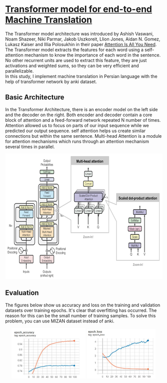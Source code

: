 # [Transformer model for end-to-end Machine Translation](https://github.com/amousavi9/Machine-Translation-using-Transformer)
The Transformer model architecture was introduced by Ashish Vaswani, Noam Shazeer, Niki Parmar, Jakob Uszkoreit, Llion Jones, Aidan N. Gomez, Lukasz Kaiser and Illia Polosukhin in their paper [Attention Is All You Need](https://arxiv.org/abs/1706.03762).    
The Transformer model extracts the features for each word using a self-attention mechanism to know the importance of each word in the sentence. No other recurrent units are used to extract this feature, they are just activations and weighted sums, so they can be very efficient and parallelizable.   
In this study, I implement machine translation in Persian language with the help of transformer network by anki dataset.

## Basic Architecture
In the Transformer Architecture, there is an encoder model on the left side and the decoder on the right. Both encoder and decoder contain a core block of attention and a feed-forward network repeated N number of times.
Attention allowed us to focus on parts of our input sequence while we predicted our output sequence. self attention helps us create similar connections but within the same sentence. Multi-head Attention is a module for attention mechanisms which runs through an attention mechanism several times in parallel.   
<p align="center">
  <img src="https://github.com/amousavi9/Machine-Translation-using-Transformer/blob/main/figures/transformer-architecture.JPG" width="750" height="400" />
</p>


## Evaluation
The figures below show us accuracy and loss on the training and validation datasets over training epochs. It's clear that overfitting has occurred. The reason for this can be the small number of training samples. To solve this problem, you can use MIZAN dataset instead of anki. 
<p align="center" width="100%">
    <img width="47%" src="https://github.com/amousavi9/Machine-Translation-using-Transformer/blob/main/figures/accuracy.JPG">
    <img width="44%" src="https://github.com/amousavi9/Machine-Translation-using-Transformer/blob/main/figures/loss.JPG">
</p>
